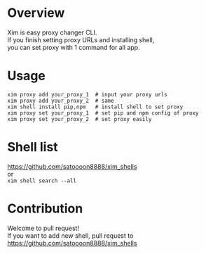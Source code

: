 # Overview
Xim is easy proxy changer CLI.  
If you finish setting proxy URLs and installing shell,  
you can set proxy with 1 command for all app.

# Usage
```shell script
xim proxy add your_proxy_1  # input your proxy urls
xim proxy add your_proxy_2  # same
xim shell install pip,npm   # install shell to set proxy
xim proxy set your_proxy_1  # set pip and npm config of proxy
xim proxy set your_proxy_2  # set proxy easily
```

# Shell list
https://github.com/satoooon8888/xim_shells  
or  
`xim shell search --all` 

# Contribution
Welcome to pull request!  
If you want to add new shell, pull request to https://github.com/satoooon8888/xim_shells  
